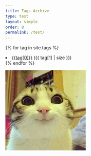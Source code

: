 ```yaml
---
title: Tags Archive
type: test
layout: simple
order: 8
permalink: /test/
---
```


{% for tag in site.tags %}
<li><a href="/tags/{{tag[0]}}">{{tag[0]}}</a> ({{ tag[1] | size }})</li>
{% endfor %}

[![네이버로 슛](/assets/img/cat1.jpg)](https://www.naver.com)
<!-- 
{% for post in page.posts %}
<li>
<a href="{{ post.url }}">{{ post.type }}</a>
</li>
{% endfor %} -->

